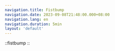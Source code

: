 ```yaml
---
navigation.title: Fistbump
navigation.date: 2023-09-08T21:48:00.000+08:00
navigation.lang: en
navigation.duration: 5min
layout: 'default'
---
```


::fistbump
::

<br />

